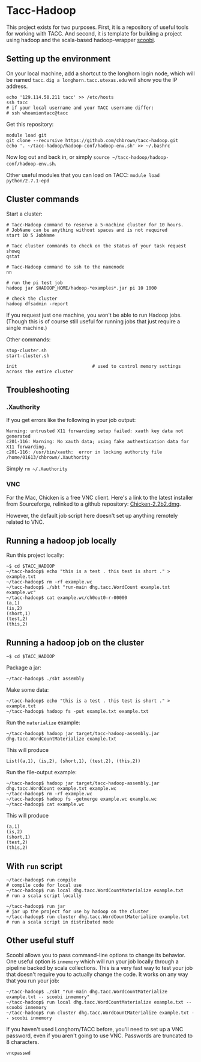 # Tacc-Hadoop

This project exists for two purposes.  First, it is a repository of useful tools for working with TACC.
And second, it is template for building a project using hadoop and the scala-based hadoop-wrapper [scoobi](https://github.com/NICTA/scoobi).

## Setting up the environment

On your local machine, add a shortcut to the longhorn login node, which will be named `tacc`. `dig a longhorn.tacc.utexas.edu` will show you the IP address.

    echo '129.114.50.211 tacc' >> /etc/hosts
    ssh tacc
    # if your local username and your TACC username differ:
    # ssh whoamiontacc@tacc

Get this repository:

    module load git
    git clone --recursive https://github.com/chbrown/tacc-hadoop.git
    echo '. ~/tacc-hadoop/hadoop-conf/hadoop-env.sh' >> ~/.bashrc

Now log out and back in, or simply `source ~/tacc-hadoop/hadoop-conf/hadoop-env.sh`.

Other useful modules that you can load on TACC: `module load python/2.7.1-epd`

## Cluster commands

Start a cluster:

    # Tacc-Hadoop command to reserve a 5-machine cluster for 10 hours.
    # JobName can be anything without spaces and is not required
    start 10 5 JobName

    # Tacc cluster commands to check on the status of your task request
    showq
    qstat

    # Tacc-Hadoop command to ssh to the namenode
    nn

    # run the pi test job
    hadoop jar $HADOOP_HOME/hadoop-*examples*.jar pi 10 1000

    # check the cluster
    hadoop dfsadmin -report

If you request just one machine, you won't be able to run Hadoop jobs. (Though this is of course still useful for running jobs that just require a single machine.)

Other commands:

    stop-cluster.sh
    start-cluster.sh

    init                            # used to control memory settings across the entire cluster

## Troubleshooting

### .Xauthority

If you get errors like the following in your job output:

    Warning: untrusted X11 forwarding setup failed: xauth key data not generated
    c201-116: Warning: No xauth data; using fake authentication data for X11 forwarding.
    c201-116: /usr/bin/xauth:  error in locking authority file /home/01613/chbrown/.Xauthority

Simply `rm ~/.Xauthority`

### VNC

For the Mac, Chicken is a free VNC client. Here's a link to the latest installer from Sourceforge, relinked to a github repository: [Chicken-2.2b2.dmg](https://github.com/downloads/chbrown/chicken/Chicken-2.2b2.dmg).

However, the default job script here doesn't set up anything remotely related to VNC.

## Running a hadoop job locally

Run this project locally:

    ~$ cd $TACC_HADOOP
    ~/tacc-hadoop$ echo "this is a test . this test is short ." > example.txt
    ~/tacc-hadoop$ rm -rf example.wc
    ~/tacc-hadoop$ ./sbt "run-main dhg.tacc.WordCount example.txt example.wc"
    ~/tacc-hadoop$ cat example.wc/ch0out0-r-00000
    (a,1)
    (is,2)
    (short,1)
    (test,2)
    (this,2)


Running a hadoop job on the cluster
-----------------------------------

    ~$ cd $TACC_HADOOP

Package a jar:

    ~/tacc-hadoop$ ./sbt assembly

Make some data:

    ~/tacc-hadoop$ echo "this is a test . this test is short ." > example.txt
    ~/tacc-hadoop$ hadoop fs -put example.txt example.txt

Run the `materialize` example:

    ~/tacc-hadoop$ hadoop jar target/tacc-hadoop-assembly.jar dhg.tacc.WordCountMaterialize example.txt

This will produce

    List((a,1), (is,2), (short,1), (test,2), (this,2))

Run the file-output example:

    ~/tacc-hadoop$ hadoop jar target/tacc-hadoop-assembly.jar dhg.tacc.WordCount example.txt example.wc
    ~/tacc-hadoop$ rm -rf example.wc
    ~/tacc-hadoop$ hadoop fs -getmerge example.wc example.wc
    ~/tacc-hadoop$ cat example.wc

This will produce

    (a,1)
    (is,2)
    (short,1)
    (test,2)
    (this,2)


With `run` script
-----------------

    ~/tacc-hadoop$ run compile                                                # compile code for local use
    ~/tacc-hadoop$ run local dhg.tacc.WordCountMaterialize example.txt        # run a scala script locally

    ~/tacc-hadoop$ run jar                                                    # jar up the project for use by hadoop on the cluster
    ~/tacc-hadoop$ run cluster dhg.tacc.WordCountMaterialize example.txt      # run a scala script in distributed mode


Other useful stuff
------------------

Scoobi allows you to pass command-line options to change its behavior.  One useful
option is `inmemory` which will run your job locally through a pipeline backed by
scala collections.  This is a very fast way to test your job that doesn't require
you to actually change the code.  It works on any way that you run your job:

    ~/tacc-hadoop$ ./sbt "run-main dhg.tacc.WordCountMaterialize example.txt -- scoobi inmemory"
    ~/tacc-hadoop$ run local dhg.tacc.WordCountMaterialize example.txt -- scoobi inmemory
    ~/tacc-hadoop$ run cluster dhg.tacc.WordCountMaterialize example.txt -- scoobi inmemory


If you haven't used Longhorn/TACC before, you'll need to set up a VNC password, even if you aren't going to use VNC. Passwords are truncated to 8 characters.

    vncpasswd
